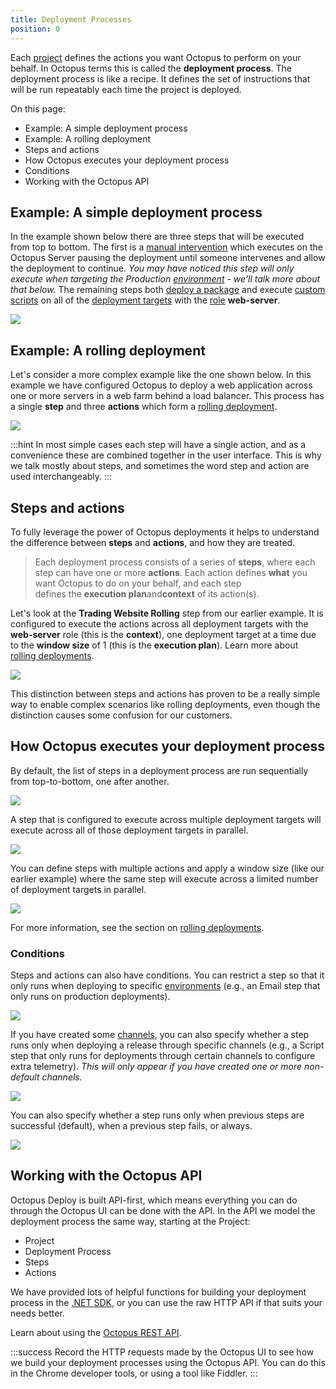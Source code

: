 ```yaml
---
title: Deployment Processes
position: 0
---
```



Each [project](/docs/home/key-concepts/projects.md) defines the actions you want Octopus to perform on your behalf. In Octopus terms this is called the **deployment process**. The deployment process is like a recipe. It defines the set of instructions that will be run repeatably each time the project is deployed.


On this page:


- Example: A simple deployment process
- Example: A rolling deployment
- Steps and actions
- How Octopus executes your deployment process
 - Conditions
- Working with the Octopus API

## Example: A simple deployment process


In the example shown below there are three steps that will be executed from top to bottom. The first is a [manual intervention](/docs/home/deploying-applications/manual-intervention-and-approvals.md) which executes on the Octopus Server pausing the deployment until someone intervenes and allow the deployment to continue. *You may have noticed this step will only execute when targeting the Production [environment](/docs/home/key-concepts/environments.md) - we'll talk more about that below.* The remaining steps both [deploy a package](/docs/home/deploying-applications/deploying-packages.md) and execute [custom scripts](/docs/home/deploying-applications/custom-scripts.md) on all of the [deployment targets](/docs/home/deployment-targets.md) with the [role](/docs/home/key-concepts/machine-roles.md) **web-server**.


![](/docs/images/5671366/5865841.png)

## Example: A rolling deployment


Let's consider a more complex example like the one shown below. In this example we have configured Octopus to deploy a web application across one or more servers in a web farm behind a load balancer. This process has a single **step** and three **actions** which form a [rolling deployment](/docs/home/patterns/rolling-deployments.md).


![](/docs/images/5671366/5865842.png)




:::hint
In most simple cases each step will have a single action, and as a convenience these are combined together in the user interface. This is why we talk mostly about steps, and sometimes the word step and action are used interchangeably.
:::

## Steps and actions


To fully leverage the power of Octopus deployments it helps to understand the difference between **steps** and **actions**, and how they are treated.


> Each deployment process consists of a series of **steps**, where each step can have one or more **actions**. Each action defines **what** you want Octopus to do on your behalf, and each step defines the **execution plan**and**context** of its action(s).



Let's look at the **Trading Website Rolling** step from our earlier example. It is configured to execute the actions across all deployment targets with the **web-server** role (this is the **context**), one deployment target at a time due to the **window size** of 1 (this is the **execution plan**). Learn more about [rolling deployments](/docs/home/patterns/rolling-deployments.md).


![](/docs/images/5671366/5865843.png)


This distinction between steps and actions has proven to be a really simple way to enable complex scenarios like rolling deployments, even though the distinction causes some confusion for our customers.

## How Octopus executes your deployment process


By default, the list of steps in a deployment process are run sequentially from top-to-bottom, one after another.


![](/docs/images/5671366/5865844.png)


A step that is configured to execute across multiple deployment targets will execute across all of those deployment targets in parallel.


![](/docs/images/5671366/5865847.png)


You can define steps with multiple actions and apply a window size (like our earlier example) where the same step will execute across a limited number of deployment targets in parallel.


![](/docs/images/5671366/5865848.png)


For more information, see the section on [rolling deployments](/docs/home/patterns/rolling-deployments.md).

### Conditions


Steps and actions can also have conditions. You can restrict a step so that it only runs when deploying to specific [environments](/docs/home/key-concepts/environments.md) (e.g., an Email step that only runs on production deployments).


![](/docs/images/3048075/3277617.png?effects=drop-shadow)


If you have created some [channels](/docs/home/key-concepts/projects/channels.md), you can also specify whether a step runs only when deploying a release through specific channels (e.g., a Script step that only runs for deployments through certain channels to configure extra telemetry). *This will only appear if you have created one or more non-default channels.*


![](/docs/images/3048075/3278573.png?effects=drop-shadow)


You can also specify whether a step runs only when previous steps are successful (default), when a previous step fails, or always.





![](/docs/images/3048075/3277616.png?effects=drop-shadow)

## Working with the Octopus API


Octopus Deploy is built API-first, which means everything you can do through the Octopus UI can be done with the API. In the API we model the deployment process the same way, starting at the Project:

- Project
 - Deployment Process
  - Steps
   - Actions



We have provided lots of helpful functions for building your deployment process in the [.NET SDK](/docs/home/api-and-integration/octopus-rest-api.md), or you can use the raw HTTP API if that suits your needs better.


Learn about using the [Octopus REST API](/docs/home/api-and-integration/octopus-rest-api.md).

:::success
Record the HTTP requests made by the Octopus UI to see how we build your deployment processes using the Octopus API. You can do this in the Chrome developer tools, or using a tool like Fiddler.
:::
